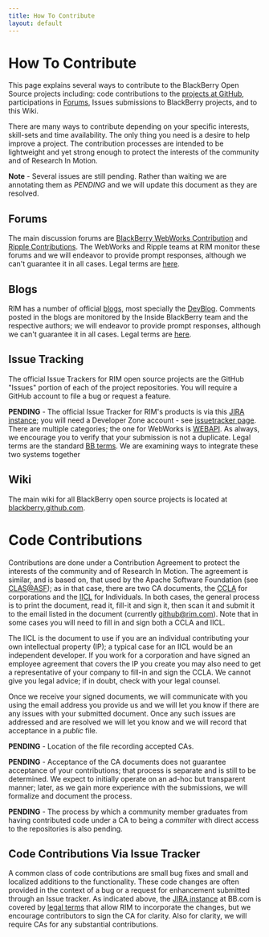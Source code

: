 ```yaml
---
title: How To Contribute
layout: default
---
```


# How To Contribute

This page explains several ways to contribute to the BlackBerry Open Source projects including: code contributions to the [projects at GitHub](http://github.com/blackberry), participations in [Forums](http://supportforums.blackberry.com/t5/Open-Source-Development/ct-p/os_dev), Issues submissions to BlackBerry projects, and to this Wiki.

There are many ways to contribute depending on your specific interests, skill-sets and time availability.  The only thing you need is a desire to help improve a project.  The contribution processes are intended to be lightweight and yet strong enough to protect the interests of the community and of Research In Motion.

**Note** - Several issues are still pending. Rather than waiting we are annotating them as *PENDING* and we will update this document as they are resolved. 

## Forums

The main discussion forums are [BlackBerry WebWorks Contribution](http://supportforums.blackberry.com/t5/BlackBerry-WebWorks/bd-p/ww_con) and [Ripple Contributions](http://supportforums.blackberry.com/t5/Ripple-Contributions/bd-p/ripple).  The WebWorks and Ripple teams at RIM monitor these forums and we will endeavor to provide prompt responses, although we can't guarantee it in all cases.  Legal terms are [here](http://na.blackberry.com/eng/legal/). 

## Blogs

RIM has a number of official [blogs](http://blogs.blackberry.com/), most specially the [DevBlog](http://devblog.blackberry.com/).  Comments posted in the blogs are monitored by the Inside BlackBerry team and the respective authors; we will endeavor to provide prompt responses, although we can't guarantee it in all cases. Legal terms are [here](http://devblog.blackberry.com/terms-and-conditions-of-use/). 

## Issue Tracking

The official Issue Trackers for RIM open source projects are the GitHub "Issues" portion of each of the project repositories. You will require a GitHub account to file a bug or request a feature.

**PENDING** - The official Issue Tracker for RIM's products is via this [JIRA instance](https://www.blackberry.com/jira/secure/Dashboard.jspa); you will need a Developer Zone account - see [issuetracker page](http://us.blackberry.com/developers/resources/issuetracker/). There are multiple categories; the one for WebWorks is [WEBAPI](https://www.blackberry.com/jira/browse/WEBAPI).  As always, we encourage you to verify that your submission is not a duplicate.  Legal terms are the standard [BB terms](http://us.blackberry.com/legal/terms.jsp). We are examining ways to integrate these two systems together


## Wiki

The main wiki for all BlackBerry open source projects is located at [blackberry.github.com](http://blackberry.github.com).

# Code Contributions

Contributions are done under a Contribution Agreement to protect the interests of the community and of Research In Motion.  The agreement is similar, and is based on, that used by the Apache Software Foundation (see [CLAS@ASF](http://www.apache.org/licenses/#clas)); as in that case, there are two CA documents, the [CCLA](http://www.blackberry.com/legal/pdfs/webworks/Research_In_Motion_Limited_CCLA_021811_cl.pdf) for corporations and the [IICL](http://www.blackberry.com/legal/pdfs/webworks/Research_In_Motion_Limited_ICLA_021811_cl.pdf) for Individuals.  In both cases, the general process is to print the document, read it, fill-it and sign it, then scan it and submit it to the email listed in the document (currently github@rim.com).  Note that in some cases you will need to fill in and sign both a CCLA and IICL.

The IICL is the document to use if you are an individual contributing your own intellectual property (IP); a typical case for an IICL would be an independent developer.  If you work for a corporation and have signed an employee agreement that covers the IP you create you may also need to get a representative of your company to fill-in and sign the CCLA.  We cannot give you legal advice; if in doubt, check with your legal counsel.

Once we receive your signed documents, we will communicate with you using the email address you provide us and we will let you know if there are any issues with your submitted document.  Once any such issues are addressed and are resolved we will let you know and we will record that acceptance in a *public* file.

**PENDING** - Location of the file recording accepted CAs.

**PENDING** - Acceptance of the CA documents does not guarantee acceptance of your contributions; that process is separate and is still to be determined.  We expect to initially operate on an ad-hoc but transparent manner; later, as we gain more experience with the submissions, we will formalize and document the process.

**PENDING** - The process by which a community member graduates from having contributed code under a CA to being a *commiter* with direct access to the repositories is also pending.

## Code Contributions Via Issue Tracker

A common class of code contributions are small bug fixes and small and localized additions to the functionality.  These code changes are often provided in the context of a bug or a request for enhancement submitted through an Issue tracker.  As indicated above, the [JIRA instance](https://www.blackberry.com/jira/secure/Dashboard.jspa) at BB.com is covered by [legal terms](http://us.blackberry.com/legal/terms.jsp) that allow RIM to incorporate the changes, but we encourage contributors to sign the CA for clarity.  Also for clarity, we will require CAs for any substantial contributions.